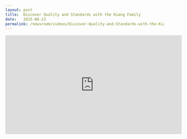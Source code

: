 ```yaml
---
layout: post
title:  Discover Quality and Standards with the Kiang Family
date:   2015-06-23
permalink: /newsroom/videos/Discover-Quality-and-Standards-with-the-Kiang-Family
---
```


<div class="bp-youtube">
      <iframe width="560" height="315" src="https://www.youtube.com/embed/VtmL22xI40M" frameborder="0" allow="autoplay; encrypted-media" allowfullscreen></iframe>
</div>
